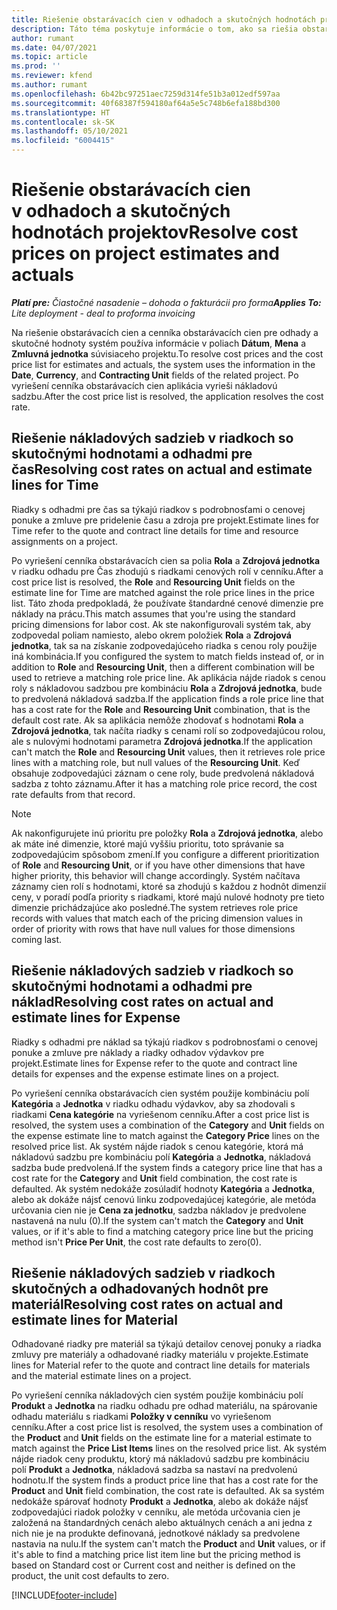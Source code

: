 ```yaml
---
title: Riešenie obstarávacích cien v odhadoch a skutočných hodnotách projektov
description: Táto téma poskytuje informácie o tom, ako sa riešia obstarávacie ceny pri odhadoch a skutočných hodnotách projektu.
author: rumant
ms.date: 04/07/2021
ms.topic: article
ms.prod: ''
ms.reviewer: kfend
ms.author: rumant
ms.openlocfilehash: 6b42bc97251aec7259d314fe51b3a012edf597aa
ms.sourcegitcommit: 40f68387f594180af64a5e5c748b6efa188bd300
ms.translationtype: HT
ms.contentlocale: sk-SK
ms.lasthandoff: 05/10/2021
ms.locfileid: "6004415"
---
```

# <a name="resolve-cost-prices-on-project-estimates-and-actuals"></a><span data-ttu-id="0a22f-103">Riešenie obstarávacích cien v odhadoch a skutočných hodnotách projektov</span><span class="sxs-lookup"><span data-stu-id="0a22f-103">Resolve cost prices on project estimates and actuals</span></span> 

<span data-ttu-id="0a22f-104">_**Platí pre:** Čiastočné nasadenie – dohoda o fakturácii pro forma_</span><span class="sxs-lookup"><span data-stu-id="0a22f-104">_**Applies To:** Lite deployment - deal to proforma invoicing_</span></span>

<span data-ttu-id="0a22f-105">Na riešenie obstarávacích cien a cenníka obstarávacích cien pre odhady a skutočné hodnoty systém používa informácie v poliach **Dátum**, **Mena** a **Zmluvná jednotka** súvisiaceho projektu.</span><span class="sxs-lookup"><span data-stu-id="0a22f-105">To resolve cost prices and the cost price list for estimates and actuals, the system uses the information in the **Date**, **Currency**, and **Contracting Unit** fields of the related project.</span></span> <span data-ttu-id="0a22f-106">Po vyriešení cenníka obstarávacích cien aplikácia vyrieši nákladovú sadzbu.</span><span class="sxs-lookup"><span data-stu-id="0a22f-106">After the cost price list is resolved, the application resolves the cost rate.</span></span>

## <a name="resolving-cost-rates-on-actual-and-estimate-lines-for-time"></a><span data-ttu-id="0a22f-107">Riešenie nákladových sadzieb v riadkoch so skutočnými hodnotami a odhadmi pre čas</span><span class="sxs-lookup"><span data-stu-id="0a22f-107">Resolving cost rates on actual and estimate lines for Time</span></span>

<span data-ttu-id="0a22f-108">Riadky s odhadmi pre čas sa týkajú riadkov s podrobnosťami o cenovej ponuke a zmluve pre pridelenie času a zdroja pre projekt.</span><span class="sxs-lookup"><span data-stu-id="0a22f-108">Estimate lines for Time refer to the quote and contract line details for time and resource assignments on a project.</span></span>

<span data-ttu-id="0a22f-109">Po vyriešení cenníka obstarávacích cien sa polia **Rola** a **Zdrojová jednotka** v riadku odhadu pre Čas zhodujú s riadkami cenových rolí v cenníku.</span><span class="sxs-lookup"><span data-stu-id="0a22f-109">After a cost price list is resolved, the **Role** and **Resourcing Unit** fields on the estimate line for Time are matched against the role price lines in the price list.</span></span> <span data-ttu-id="0a22f-110">Táto zhoda predpokladá, že používate štandardné cenové dimenzie pre náklady na prácu.</span><span class="sxs-lookup"><span data-stu-id="0a22f-110">This match assumes that you're using the standard pricing dimensions for labor cost.</span></span> <span data-ttu-id="0a22f-111">Ak ste nakonfigurovali systém tak, aby zodpovedal poliam namiesto, alebo okrem položiek **Rola** a **Zdrojová jednotka**, tak sa na získanie zodpovedajúceho riadka s cenou roly použije iná kombinácia.</span><span class="sxs-lookup"><span data-stu-id="0a22f-111">If you configured the system to match fields instead of, or in addition to **Role** and **Resourcing Unit**, then a different combination will be used to retrieve a matching role price line.</span></span> <span data-ttu-id="0a22f-112">Ak aplikácia nájde riadok s cenou roly s nákladovou sadzbou pre kombináciu **Rola** a **Zdrojová jednotka**, bude to predvolená nákladová sadzba.</span><span class="sxs-lookup"><span data-stu-id="0a22f-112">If the application finds a role price line that has a cost rate for the **Role** and **Resourcing Unit** combination, that is the default cost rate.</span></span> <span data-ttu-id="0a22f-113">Ak sa aplikácia nemôže zhodovať s hodnotami **Rola** a **Zdrojová jednotka**, tak načíta riadky s cenami rolí so zodpovedajúcou rolou, ale s nulovými hodnotami parametra **Zdrojová jednotka**.</span><span class="sxs-lookup"><span data-stu-id="0a22f-113">If the application can't match the **Role** and **Resourcing Unit** values, then it retrieves role price lines with a matching role, but null values of the **Resourcing Unit**.</span></span> <span data-ttu-id="0a22f-114">Keď obsahuje zodpovedajúci záznam o cene roly, bude predvolená nákladová sadzba z tohto záznamu.</span><span class="sxs-lookup"><span data-stu-id="0a22f-114">After it has a matching role price record, the cost rate defaults from that record.</span></span> 

> [!NOTE]
> <span data-ttu-id="0a22f-115">Ak nakonfigurujete inú prioritu pre položky **Rola** a **Zdrojová jednotka**, alebo ak máte iné dimenzie, ktoré majú vyššiu prioritu, toto správanie sa zodpovedajúcim spôsobom zmení.</span><span class="sxs-lookup"><span data-stu-id="0a22f-115">If you configure a different prioritization of **Role** and **Resourcing Unit**, or if you have other dimensions that have higher priority, this behavior will change accordingly.</span></span> <span data-ttu-id="0a22f-116">Systém načítava záznamy cien rolí s hodnotami, ktoré sa zhodujú s každou z hodnôt dimenzií ceny, v poradí podľa priority s riadkami, ktoré majú nulové hodnoty pre tieto dimenzie prichádzajúce ako posledné.</span><span class="sxs-lookup"><span data-stu-id="0a22f-116">The system retrieves role price records with values that match each of the pricing dimension values in order of priority with rows that have null values for those dimensions coming last.</span></span>

## <a name="resolving-cost-rates-on-actual-and-estimate-lines-for-expense"></a><span data-ttu-id="0a22f-117">Riešenie nákladových sadzieb v riadkoch so skutočnými hodnotami a odhadmi pre náklad</span><span class="sxs-lookup"><span data-stu-id="0a22f-117">Resolving cost rates on actual and estimate lines for Expense</span></span>

<span data-ttu-id="0a22f-118">Riadky s odhadmi pre náklad sa týkajú riadkov s podrobnosťami o cenovej ponuke a zmluve pre náklady a riadky odhadov výdavkov pre projekt.</span><span class="sxs-lookup"><span data-stu-id="0a22f-118">Estimate lines for Expense refer to the quote and contract line details for expenses and the expense estimate lines on a project.</span></span>

<span data-ttu-id="0a22f-119">Po vyriešení cenníka obstarávacích cien systém použije kombináciu polí **Kategória** a **Jednotka** v riadku odhadu výdavkov, aby sa zhodovali s riadkami **Cena kategórie** na vyriešenom cenníku.</span><span class="sxs-lookup"><span data-stu-id="0a22f-119">After a cost price list is resolved, the system uses a combination of the **Category** and **Unit** fields on the expense estimate line to match against the **Category Price** lines on the resolved price list.</span></span> <span data-ttu-id="0a22f-120">Ak systém nájde riadok s cenou kategórie, ktorá má nákladovú sadzbu pre kombináciu polí **Kategória** a **Jednotka**, nákladová sadzba bude predvolená.</span><span class="sxs-lookup"><span data-stu-id="0a22f-120">If the system finds a category price line that has a cost rate for the **Category** and **Unit** field combination, the cost rate is defaulted.</span></span> <span data-ttu-id="0a22f-121">Ak systém nedokáže zosúladiť hodnoty **Kategória** a **Jednotka**, alebo ak dokáže nájsť cenovú linku zodpovedajúcej kategórie, ale metóda určovania cien nie je **Cena za jednotku**, sadzba nákladov je predvolene nastavená na nulu (0).</span><span class="sxs-lookup"><span data-stu-id="0a22f-121">If the system can't match the **Category** and **Unit** values, or if it's able to find a matching category price line but the pricing method isn't **Price Per Unit**, the cost rate defaults to zero(0).</span></span>

## <a name="resolving-cost-rates-on-actual-and-estimate-lines-for-material"></a><span data-ttu-id="0a22f-122">Riešenie nákladových sadzieb v riadkoch skutočných a odhadovaných hodnôt pre materiál</span><span class="sxs-lookup"><span data-stu-id="0a22f-122">Resolving cost rates on actual and estimate lines for Material</span></span>

<span data-ttu-id="0a22f-123">Odhadované riadky pre materiál sa týkajú detailov cenovej ponuky a riadka zmluvy pre materiály a odhadované riadky materiálu v projekte.</span><span class="sxs-lookup"><span data-stu-id="0a22f-123">Estimate lines for Material refer to the quote and contract line details for materials and the material estimate lines on a project.</span></span>

<span data-ttu-id="0a22f-124">Po vyriešení cenníka nákladových cien systém použije kombináciu polí **Produkt** a **Jednotka** na riadku odhadu pre odhad materiálu, na spárovanie odhadu materiálu s riadkami **Položky v cenníku** vo vyriešenom cenníku.</span><span class="sxs-lookup"><span data-stu-id="0a22f-124">After a cost price list is resolved, the system uses a combination of the **Product** and **Unit** fields on the estimate line for a material estimate to match against the **Price List Items** lines on the resolved price list.</span></span> <span data-ttu-id="0a22f-125">Ak systém nájde riadok ceny produktu, ktorý má nákladovú sadzbu pre kombináciu polí **Produkt** a **Jednotka**, nákladová sadzba sa nastaví na predvolenú hodnotu.</span><span class="sxs-lookup"><span data-stu-id="0a22f-125">If the system finds a product price line that has a cost rate for the **Product** and **Unit** field combination, the cost rate is defaulted.</span></span> <span data-ttu-id="0a22f-126">Ak sa systém nedokáže spárovať hodnoty **Produkt** a **Jednotka**, alebo ak dokáže nájsť zodpovedajúci riadok položky v cenníku, ale metóda určovania cien je založená na štandardných cenách alebo aktuálnych cenách a ani jedna z nich nie je na produkte definovaná, jednotkové náklady sa predvolene nastavia na nulu.</span><span class="sxs-lookup"><span data-stu-id="0a22f-126">If the system can't match the **Product** and **Unit** values, or if it's able to find a matching price list item line but the pricing method is based on Standard cost or Current cost and neither is defined on the product, the unit cost defaults to zero.</span></span>


[!INCLUDE[footer-include](../../includes/footer-banner.md)]

